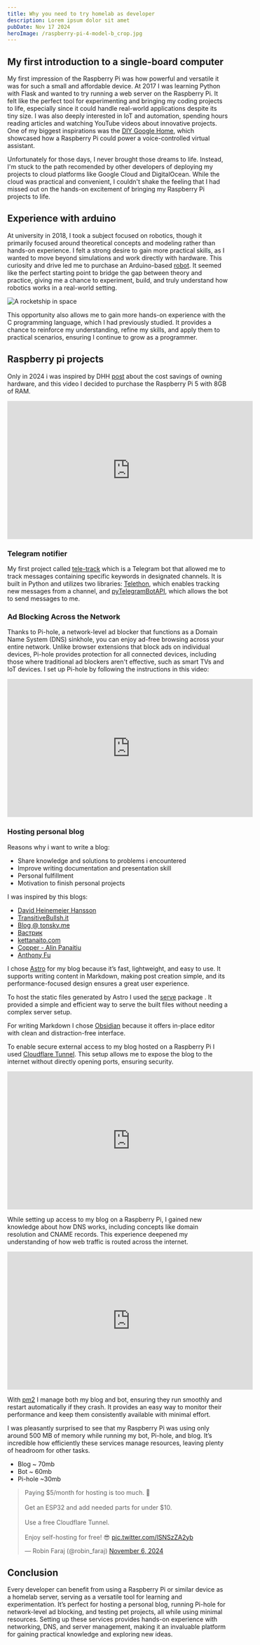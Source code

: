 ```yaml
---
title: Why you need to try homelab as developer
description: Lorem ipsum dolor sit amet
pubDate: Nov 17 2024
heroImage: /raspberry-pi-4-model-b_crop.jpg
---
```


## My first introduction to a single-board computer

My first impression of the Raspberry Pi was how powerful and versatile it was for such a small and affordable device. At 2017 I was learning Python with Flask and wanted to try running a web server on the Raspberry Pi. It felt like the perfect tool for experimenting and bringing my coding projects to life, especially since it could handle real-world applications despite its tiny size. I was also deeply interested in IoT and automation, spending hours reading articles and watching YouTube videos about innovative projects. One of my biggest inspirations was the  [DIY Google Home](https://techcrunch.com/2017/05/04/this-diy-google-home-uses-raspberry-pi-and-cardboard-to-make-the-magic-happen/), which showcased how a Raspberry Pi could power a voice-controlled virtual assistant.

Unfortunately for those days, I never brought those dreams to life. Instead, I'm stuck to the path recomended by other developers of deploying my projects to cloud platforms like Google Cloud and DigitalOcean. While the cloud was practical and convenient, I couldn't shake the feeling that I had missed out on the hands-on excitement of bringing my Raspberry Pi projects to life.

## Experience with arduino

At university in 2018, I took a subject focused on robotics, though it primarily focused around theoretical concepts and modeling rather than hands-on experience. I felt a strong desire to gain more practical skills, as I wanted to move beyond simulations and work directly with hardware. This curiosity and drive led me to purchase an Arduino-based [robot](https://www.amazon.com/KEYESTUDIO-Infrared-Ultrasonic-Obstacle-Avoidance/dp/B07X4W7SZ5). It seemed like the perfect starting point to bridge the gap between theory and practice, giving me a chance to experiment, build, and truly understand how robotics works in a real-world setting.

![A rocketship in space](../../assets/P81125-222640.jpg)

This opportunity also allows me to gain more hands-on experience with the C programming language, which I had previously studied. It provides a chance to reinforce my understanding, refine my skills, and apply them to practical scenarios, ensuring I continue to grow as a programmer.

## Raspberry pi projects

Only in 2024 i was inspired by DHH [post](https://world.hey.com/dhh/we-have-left-the-cloud-251760fb) about the cost savings of owning hardware, and this video I decided to purchase the Raspberry Pi 5 with 8GB of RAM.

<iframe width="560" height="315" src="https://www.youtube.com/embed/Vp4glSVPT8o?si=V24E1B34ZCaav-Ph" title="YouTube video player" frameborder="0" allow="accelerometer; autoplay; clipboard-write; encrypted-media; gyroscope; picture-in-picture; web-share" referrerpolicy="strict-origin-when-cross-origin" allowfullscreen></iframe>

### Telegram notifier

My first project called [tele-track](https://github.com/andriyor/tele-track) which is  a Telegram bot that allowed me to track messages containing specific keywords in designated channels. It is built in Python and utilizes two libraries: [Telethon](https://github.com/LonamiWebs/Telethon), which enables tracking new messages from a channel, and [pyTelegramBotAPI](https://github.com/eternnoir/pyTelegramBotAPI), which allows the bot to send messages to me.

### Ad Blocking Across the Network

Thanks to Pi-hole, a network-level ad blocker that functions as a Domain Name System (DNS) sinkhole, you can enjoy ad-free browsing across your entire network. Unlike browser extensions that block ads on individual devices, Pi-hole provides protection for all connected devices, including those where traditional ad blockers aren't effective, such as smart TVs and IoT devices.
I set up Pi-hole by following the instructions in this video: 

<iframe width="560" height="315" src="https://www.youtube.com/embed/roYduABVjo8?si=FBRob0KaiyjeKFZ2" title="YouTube video player" frameborder="0" allow="accelerometer; autoplay; clipboard-write; encrypted-media; gyroscope; picture-in-picture; web-share" referrerpolicy="strict-origin-when-cross-origin" allowfullscreen></iframe>

### Hosting personal blog

Reasons why i want to write a blog:

- Share knowledge and solutions to problems i encountered
- Improve writing documentation and presentation skill
- Personal fulfillment
- Motivation to finish personal projects

I was inspired by this blogs:

- [David Heinemeier Hansson](https://world.hey.com/dhh)
- [TransitiveBullsh.it](https://transitivebullsh.it/)
- [Blog @ tonsky.me](https://tonsky.me/)
- [Вастрик](https://vas3k.blog/)
- [kettanaito.com](https://kettanaito.com/)
- [Copper - Alin Panaitiu](https://alinpanaitiu.com/blog/)
- [Anthony Fu](https://antfu.me/)

I chose [Astro](https://github.com/withastro/astro) for my blog because it’s fast, lightweight, and easy to use. It supports writing content in Markdown, making post creation simple, and its performance-focused design ensures a great user experience.

To host the static files generated by Astro I used the [serve](https://github.com/vercel/serve) package . It provided a simple and efficient way to serve the built files without needing a complex server setup.

For writing Markdown I chose [Obsidian](https://obsidian.md/) because it offers in-place editor with clean and distraction-free interface.

 To enable secure external access to my blog hosted on a Raspberry Pi I used [Cloudflare Tunnel](https://www.cloudflare.com/products/tunnel/). This setup allows me to expose the blog to the internet without directly opening ports, ensuring security.
 
<iframe width="560" height="315" src="https://www.youtube.com/embed/ey4u7OUAF3c?si=XmVDPRo10whwbHl4" title="YouTube video player" frameborder="0" allow="accelerometer; autoplay; clipboard-write; encrypted-media; gyroscope; picture-in-picture; web-share" referrerpolicy="strict-origin-when-cross-origin" allowfullscreen></iframe>

While setting up access to my blog on a Raspberry Pi, I gained new knowledge about how DNS works, including concepts like domain resolution and CNAME records.  This experience deepened my understanding of how web traffic is routed across the internet.

<iframe width="560" height="315" src="https://www.youtube.com/embed/NiQTs9DbtW4?si=LdIEaHcbpljyRGR-" title="YouTube video player" frameborder="0" allow="accelerometer; autoplay; clipboard-write; encrypted-media; gyroscope; picture-in-picture; web-share" referrerpolicy="strict-origin-when-cross-origin" allowfullscreen></iframe>

With [pm2](https://github.com/Unitech/pm2) I manage both my blog and bot, ensuring they run smoothly and restart automatically if they crash. It provides an easy way to monitor their performance and keep them consistently available with minimal effort.

I was pleasantly surprised to see that my Raspberry Pi was using only around 500 MB of memory while running my bot, Pi-hole, and blog. It’s incredible how efficiently these services manage resources, leaving plenty of headroom for other tasks.

- Blog ~ 70mb
- Bot ~ 60mb
- Pi-hole ~30mb

<blockquote class="twitter-tweet"><p lang="en" dir="ltr">Paying $5/month for hosting is too much. 💩<br><br>Get an ESP32 and add needed parts for under $10.<br><br>Use a free Cloudflare Tunnel.<br><br>Enjoy self-hosting for free! 😎 <a href="https://t.co/lSNSzZA2yb">pic.twitter.com/lSNSzZA2yb</a></p>&mdash; Robin Faraj (@robin_faraj) <a href="https://twitter.com/robin_faraj/status/1854221407137284583?ref_src=twsrc%5Etfw">November 6, 2024</a></blockquote> <script async src="https://platform.twitter.com/widgets.js" charset="utf-8"></script>

## Conclusion

Every developer can benefit from using a Raspberry Pi or similar device as a homelab server, serving as a versatile tool for learning and experimentation. It’s perfect for hosting a personal blog, running Pi-hole for network-level ad blocking, and testing pet projects, all while using minimal resources. Setting up these services provides hands-on experience with networking, DNS, and server management, making it an invaluable platform for gaining practical knowledge and exploring new ideas.





